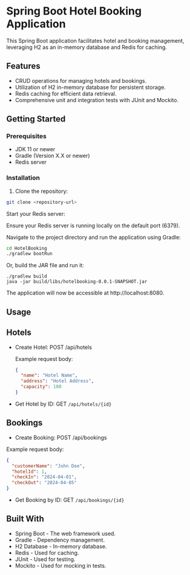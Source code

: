 # Spring Boot Hotel Booking Application

This Spring Boot application facilitates hotel and booking management, leveraging H2 as an in-memory database and Redis for caching.

## Features

- CRUD operations for managing hotels and bookings.
- Utilization of H2 in-memory database for persistent storage.
- Redis caching for efficient data retrieval.
- Comprehensive unit and integration tests with JUnit and Mockito.

## Getting Started

### Prerequisites

- JDK 11 or newer
- Gradle (Version X.X or newer)
- Redis server

### Installation

1. Clone the repository:

```sh
git clone <repository-url>
```
    
Start your Redis server:

Ensure your Redis server is running locally on the default port (6379).

Navigate to the project directory and run the application using Gradle:
```sh
cd HotelBooking
./gradlew bootRun
```
Or, build the JAR file and run it:

```shell
./gradlew build
java -jar build/libs/hotelbooking-0.0.1-SNAPSHOT.jar
```

The application will now be accessible at http://localhost:8080.

## Usage

## Hotels

- Create Hotel: POST /api/hotels

    Example request body:
    ```json
    {
      "name": "Hotel Name",
      "address": "Hotel Address",
      "capacity": 100
    }
    
    ```
- Get Hotel by ID: GET `/api/hotels/{id}`

## Bookings

- Create Booking: POST /api/bookings

Example request body:
```json
{
  "customerName": "John Doe",
  "hotelId": 1,
  "checkIn": "2024-04-01",
  "checkOut": "2024-04-05"
}

```

- Get Booking by ID: GET `/api/bookings/{id}`

## Built With

- Spring Boot - The web framework used.
- Gradle - Dependency management.
-  H2 Database - In-memory database.
-  Redis - Used for caching.
-  JUnit - Used for testing.
-  Mockito - Used for mocking in tests.